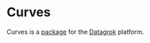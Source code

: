 # Curves

Curves is a [package](https://datagrok.ai/help/develop/develop#packages) for the [Datagrok](https://datagrok.ai) platform.
